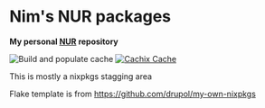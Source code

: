 # Nim's NUR packages

**My personal [NUR](https://github.com/nix-community/NUR) repository**

![Build and populate cache](https://github.com/nim65s/nur-packages/workflows/Build%20and%20populate%20cache/badge.svg)
[![Cachix Cache](https://img.shields.io/badge/cachix-nim65s-nur-blue.svg)](https://nim65s-nur.cachix.org)

This is mostly a nixpkgs stagging area

Flake template is from https://github.com/drupol/my-own-nixpkgs
